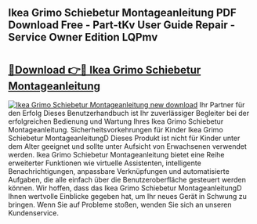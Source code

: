 ## Ikea Grimo Schiebetur Montageanleitung PDF Download Free - Part-tKv User Guide Repair - Service Owner Edition LQPmv

# <h2><a href="http://df6j5w.blite.top/?on=Ikea+Grimo+Schiebetur+Montageanleitung">🔗Download 👉🔴 Ikea Grimo Schiebetur Montageanleitung</a></h2>

[![Ikea Grimo Schiebetur Montageanleitung new download](https://i.imgur.com/lujVjoI.png)](http://df6j5w.blite.top/?on=Ikea+Grimo+Schiebetur+Montageanleitung)
Ihr Partner für den Erfolg Dieses Benutzerhandbuch ist Ihr zuverlässiger Begleiter bei der erfolgreichen Bedienung und Wartung Ihres Ikea Grimo Schiebetur Montageanleitung. Sicherheitsvorkehrungen für Kinder Ikea Grimo Schiebetur MontageanleitungD Dieses Produkt ist nicht für Kinder unter dem Alter geeignet und sollte unter Aufsicht von Erwachsenen verwendet werden. Ikea Grimo Schiebetur Montageanleitung bietet eine Reihe erweiterter Funktionen wie virtuelle Assistenten, intelligente Benachrichtigungen, anpassbare Verknüpfungen und automatisierte Aufgaben, die alle einfach über die Benutzeroberfläche gesteuert werden können. Wir hoffen, dass das Ikea Grimo Schiebetur MontageanleitungD Ihnen wertvolle Einblicke gegeben hat, um Ihr neues Gerät in Schwung zu bringen. Wenn Sie auf Probleme stoßen, wenden Sie sich an unseren Kundenservice.
